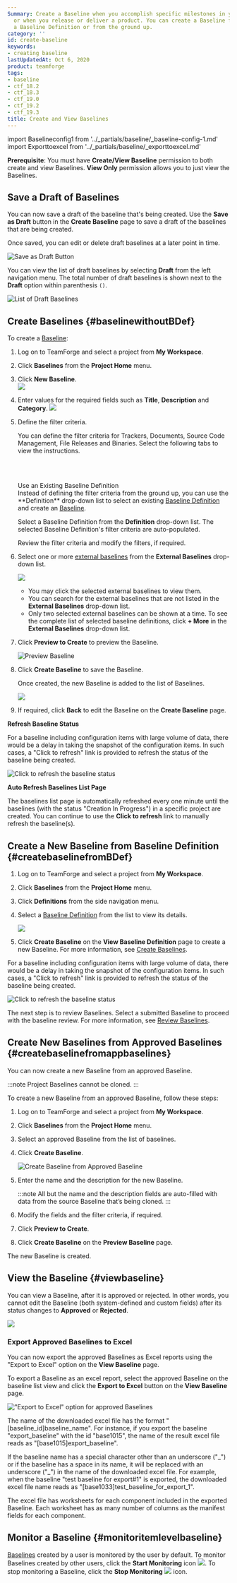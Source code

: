 ```yaml
---
Summary: Create a Baseline when you accomplish specific milestones in your project
  or when you release or deliver a product. You can create a Baseline from either
  a Baseline Definition or from the ground up.
category: ''
id: create-baseline
keywords:
- creating baseline
lastUpdatedAt: Oct 6, 2020
product: teamforge
tags:
- baseline
- ctf_18.2
- ctf_18.3
- ctf_19.0
- ctf_19.2
- ctf_19.3
title: Create and View Baselines
---
```


import Baselineconfig1 from '../_partials/baseline/_baseline-config-1.md'
import Exporttoexcel from '../_partials/baseline/_exporttoexcel.md'

**Prerequisite**: You must have **Create/View Baseline** permission to both create and view Baselines. **View Only** permission allows you to just view the Baselines.


## Save a Draft of Baselines

You can now save a draft of the baseline that's being created. Use the **Save as Draft** button in the **Create Baseline** page to save a draft of the baselines that are being created. 

Once saved, you can edit or delete draft baselines at a later point in time.

![Save as Draft Button](/docs/assets/images/save-as-draft-button.png)

You can view the list of draft baselines by selecting **Draft** from the left navigation menu. The total number of draft baselines is shown next to the **Draft** option within parenthesis `()`.

![List of Draft Baselines](/docs/assets/images/draft-baselines.png)

## Create Baselines {#baselinewithoutBDef}

To create a <a href="#" data-toggle="tooltip" data-original-title="VAR::glossary.baseline">Baseline</a>:

1. Log on to TeamForge and select a project from **My Workspace**.
2. Click **Baselines** from the **Project Home** menu.
3. Click **New Baseline**.   
   ![](/docs/assets/images/baseline-new.png)
4. Enter values for the required fields such as **Title**, **Description** and **Category**.
   ![](/docs/assets/images/create-baseline.png)
5. Define the filter criteria.

   You can define the filter criteria for Trackers, Documents, Source Code Management, File Releases and Binaries. Select the following tabs to view the instructions.

   <Baselineconfig1 />

   <br></br>
   <div class="panel panel-info">
   <div class="panel-heading">Use an Existing Baseline Definition</div>
   <div class="panel-body" markdown="1">
   Instead of defining the filter criteria from the ground up, you can use the **Definition** drop-down list to select an existing <a href="#" data-toggle="tooltip" data-original-title="VAR::glossary.baseline_definition">Baseline Definition</a> and create an <a href="#" data-toggle="tooltip" data-original-title="VAR::glossary.baseline">Baseline</a>. 

   Select a Baseline Definition from the **Definition** drop-down list. The selected Baseline Definition's filter criteria are auto-populated.

   Review the filter criteria and modify the filters, if required.
   </div>
   </div>

6. Select one or more <a href="#" data-toggle="tooltip" data-original-title="VAR::glossary.external_baselines">external baselines</a> from the **External Baselines** drop-down list.

   ![](/docs/assets/images/external-baselines.png)

   * You may click the selected external baselines to view them.
   * You can search for the external baselines that are not listed in the **External Baselines** drop-down list.
   * Only two selected external baselines can be shown at a time. To see the complete list of selected baseline definitions, click **+ More** in the **External Baselines** drop-down list.
   
7. Click **Preview to Create** to preview the Baseline. 

   ![Preview Baseline](/docs/assets/images/baseline-preview.png)

8. Click **Create Baseline** to save the Baseline.

   Once created, the new Baseline is added to the list of Baselines.

   ![](/docs/assets/images/baseline-list.png)
   
9.  If required, click **Back** to edit the Baseline on the **Create Baseline** page.


**Refresh Baseline Status**

For a baseline including configuration items with large volume of data, there would be a delay in taking the snapshot of the configuration items. In such cases, a "Click to refresh" link is provided to refresh the status of the baseline being created.

![Click to refresh the baseline status](/docs/assets/images/refresh-baseline-status.png)

**Auto Refresh Baselines List Page**

The baselines list page is automatically refreshed every one minute until the baselines (with the status "Creation In Progress") in a specific project are created. You can continue to use the **Click to refresh** link to manually refresh the baseline(s).

## Create a New Baseline from Baseline Definition {#createbaselinefromBDef}

1. Log on to TeamForge and select a project from **My Workspace**.

2. Click **Baselines** from the **Project Home** menu. 

3. Click **Definitions** from the side navigation menu.

4. Select a <a href="#" data-toggle="tooltip" data-original-title="VAR::glossary.baseline_definition}}">Baseline Definition</a> from the list to view its details.

   ![](/docs/assets/images/view-baseline-def.png)

5. Click **Create Baseline** on the **View Baseline Definition** page to create a new Baseline. For more information, see [Create Baselines](../BaselinePages/create-baseline#baselinewithoutBDef).

For a baseline including configuration items with large volume of data, there would be a delay in taking the snapshot of the configuration items. In such cases, a "Click to refresh" link is provided to refresh the status of the baseline being created.

![Click to refresh the baseline status](/docs/assets/images/refresh-baseline-status.png)

The next step is to review Baselines. Select a submitted Baseline to proceed with the baseline review. For more information, see [Review Baselines](../BaselinePages/baseline-review-approval-workflow).

## Create New Baselines from Approved Baselines {#createbaselinefromappbaselines}

You can now create a new Baseline from an approved Baseline.  

:::note
Project Baselines cannot be cloned.
:::

To create a new Baseline from an approved Baseline, follow these steps:

1. Log on to TeamForge and select a project from **My Workspace**.

2. Click **Baselines** from the **Project Home** menu. 

3. Select an approved Baseline from the list of baselines.

4. Click **Create Baseline**.

   ![Create Baseline from Approved Baseline](/docs/assets/images/create-baseline-from-appbaseline.png)

5. Enter the name and the description for the new Baseline.

   :::note
   All but the name and the description fields are auto-filled with data from the source Baseline that’s being cloned.
   :::

6. Modify the fields and the filter criteria, if required.

7. Click **Preview to Create**.

8. Click **Create Baseline** on the **Preview Baseline** page.

The new Baseline is created.

## View the Baseline {#viewbaseline}

You can view a Baseline, after it is approved or rejected. In other words, you cannot edit the Baseline (both system-defined and custom fields) after its status changes to **Approved** or **Rejected**.

![](/docs/assets/images/view-approved-baseline.png)

<!--artf390774 - TeamForge 19.3-->
### Export Approved Baselines to Excel

<Exporttoexcel />  

You can now export the approved Baselines as Excel reports using the "Export to Excel" option on the **View Baseline** page. 

To export a Baseline as an excel report, select the approved Baseline on the baseline list view and click the **Export to Excel** button on the **View Baseline** page.

![\"Export to Excel\" option for approved Baselines](/docs/assets/images/export-appbaseline-to-excel.png)

The name of the downloaded excel file has the format "[baseline_id]baseline_name". For instance, if you export the baseline "export_baseline" with the id "base1015", the name of the result excel file reads as "[base1015]export_baseline".

If the baseline name has a special character other than an underscore ("\_") or if the baseline has a space in its name, it will be replaced with an underscore ("\_") in the name of the downloaded excel file. For example, when the baseline "test baseline for export#1" is exported, the downloaded excel file name reads as "[base1033]test_baseline_for_export_1". 

The excel file has worksheets for each component included in the exported Baseline. Each worksheet has as many number of columns as the manifest fields for each component.
<!--artf390774 - TeamForge 19.3-->

## Monitor a Baseline {#monitoritemlevelbaseline}

<a href="#" data-toggle="tooltip" data-original-title="VAR::glossary.baseline">Baselines</a> created by a user is monitored by the user by default. To monitor Baselines created by other users, click the **Start Monitoring** icon ![](/docs/assets/images/monitor-button.png). To stop monitoring a Baseline, click the **Stop Monitoring** ![](/docs/assets/images/monitored-button.png) icon.
